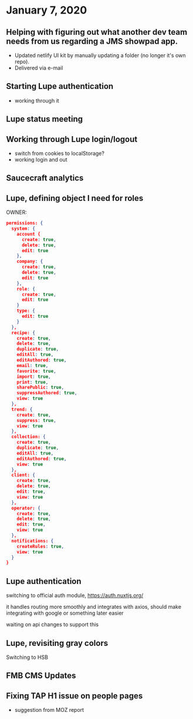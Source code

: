 # January 7, 2020

## Helping with figuring out what another dev team needs from us regarding a JMS showpad app.
- Updated netlify UI kit by manually updating a folder (no longer it's own repo).
- Delivered via e-mail

## Starting Lupe authentication
- working through it

## Lupe status meeting

## Working through Lupe login/logout
- switch from cookies to localStorage?
- working login and out

## Saucecraft analytics

## Lupe, defining object I need for roles

OWNER: 

```json
permissions: {
  system: {
    account {
      create: true,
      delete: true,
      edit: true
    },
    company: {
      create: true,
      delete: true,
      edit: true
    },
    role: {
      create: true,
      edit: true
    }
    type: {
      edit: true
    }
  },
  recipe: {
    create: true,
    delete: true,
    duplicate: true,
    editAll: true,
    editAuthored: true,
    email: true,
    favorite: true,
    import: true,
    print: true,
    sharePublic: true,
    suppressAuthored: true,
    view: true
  },
  trend: {
    create: true,
    suppress: true,
    view: true
  },
  collection: {
    create: true,
    duplicate: true,
    editAll: true,
    editAuthored: true,
    view: true
  },
  client: {
    create: true,
    delete: true,
    edit: true,
    view: true
  },
  operator: {
    create: true,
    delete: true,
    edit: true,
    view: true
  },
  notifications: {
    createRules: true,
    view: true
  }
}
```

## Lupe authentication
switching to official auth module, 
https://auth.nuxtjs.org/

it handles routing more smoothly and integrates with axios, should make integrating with google or something later easier

waiting on api changes to support this

## Lupe, revisiting gray colors
Switching to HSB

## FMB CMS Updates

## Fixing TAP H1 issue on people pages
- suggestion from MOZ report